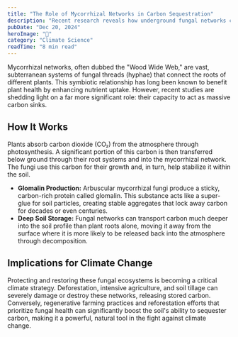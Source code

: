 ```yaml
---
title: "The Role of Mycorrhizal Networks in Carbon Sequestration"
description: "Recent research reveals how underground fungal networks could be key to mitigating climate change. These intricate biological systems not only connect forest ecosystems but also play a crucial role in storing atmospheric carbon in soil."
pubDate: "Dec 20, 2024"
heroImage: "🌱"
category: "Climate Science"
readTime: "8 min read"
---
```


Mycorrhizal networks, often dubbed the "Wood Wide Web," are vast, subterranean systems of fungal threads (hyphae) that connect the roots of different plants. This symbiotic relationship has long been known to benefit plant health by enhancing nutrient uptake. However, recent studies are shedding light on a far more significant role: their capacity to act as massive carbon sinks.

## How It Works

Plants absorb carbon dioxide (CO₂) from the atmosphere through photosynthesis. A significant portion of this carbon is then transferred below ground through their root systems and into the mycorrhizal network. The fungi use this carbon for their growth and, in turn, help stabilize it within the soil.

- **Glomalin Production:** Arbuscular mycorrhizal fungi produce a sticky, carbon-rich protein called glomalin. This substance acts like a super-glue for soil particles, creating stable aggregates that lock away carbon for decades or even centuries.
- **Deep Soil Storage:** Fungal networks can transport carbon much deeper into the soil profile than plant roots alone, moving it away from the surface where it is more likely to be released back into the atmosphere through decomposition.

## Implications for Climate Change

Protecting and restoring these fungal ecosystems is becoming a critical climate strategy. Deforestation, intensive agriculture, and soil tillage can severely damage or destroy these networks, releasing stored carbon. Conversely, regenerative farming practices and reforestation efforts that prioritize fungal health can significantly boost the soil's ability to sequester carbon, making it a powerful, natural tool in the fight against climate change.